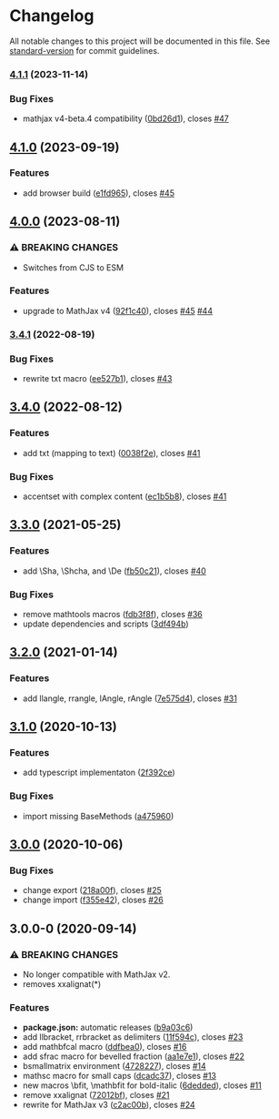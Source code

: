 # Changelog

All notable changes to this project will be documented in this file. See [standard-version](https://github.com/conventional-changelog/standard-version) for commit guidelines.

### [4.1.1](https://github.com/AmerMathSoc/mathjax-ams-macros/compare/v4.1.0...v4.1.1) (2023-11-14)


### Bug Fixes

* mathjax v4-beta.4 compatibility ([0bd26d1](https://github.com/AmerMathSoc/mathjax-ams-macros/commit/0bd26d128cfa0d4d20d7a9a21f9c96595239bf47)), closes [#47](https://github.com/AmerMathSoc/mathjax-ams-macros/issues/47)

## [4.1.0](https://github.com/AmerMathSoc/mathjax-ams-macros/compare/v4.0.0...v4.1.0) (2023-09-19)


### Features

* add browser build ([e1fd965](https://github.com/AmerMathSoc/mathjax-ams-macros/commit/e1fd965479e0406960523427b8df5a5cb410690f)), closes [#45](https://github.com/AmerMathSoc/mathjax-ams-macros/issues/45)

## [4.0.0](https://github.com/AmerMathSoc/mathjax-ams-macros/compare/v3.4.1...v4.0.0) (2023-08-11)


### ⚠ BREAKING CHANGES

* Switches from CJS to ESM

### Features

* upgrade to MathJax v4 ([92f1c40](https://github.com/AmerMathSoc/mathjax-ams-macros/commit/92f1c40ba9e88f184c85b063fb5765a3b3351285)), closes [#45](https://github.com/AmerMathSoc/mathjax-ams-macros/issues/45) [#44](https://github.com/AmerMathSoc/mathjax-ams-macros/issues/44)

### [3.4.1](https://github.com/AmerMathSoc/mathjax-ams-macros/compare/v3.4.0...v3.4.1) (2022-08-19)


### Bug Fixes

* rewrite txt macro ([ee527b1](https://github.com/AmerMathSoc/mathjax-ams-macros/commit/ee527b156677e4d931df66bd45958996df719c15)), closes [#43](https://github.com/AmerMathSoc/mathjax-ams-macros/issues/43)

## [3.4.0](https://github.com/AmerMathSoc/mathjax-ams-macros/compare/v3.3.0...v3.4.0) (2022-08-12)


### Features

* add txt (mapping to text) ([0038f2e](https://github.com/AmerMathSoc/mathjax-ams-macros/commit/0038f2e80eb367886541e9f013b1049ad9bcbc95)), closes [#41](https://github.com/AmerMathSoc/mathjax-ams-macros/issues/41)


### Bug Fixes

* accentset with complex content ([ec1b5b8](https://github.com/AmerMathSoc/mathjax-ams-macros/commit/ec1b5b865d3c5ac634d32f99de2d0d1f2631e861)), closes [#41](https://github.com/AmerMathSoc/mathjax-ams-macros/issues/41)

## [3.3.0](https://github.com/AmerMathSoc/mathjax-ams-macros/compare/v3.2.0...v3.3.0) (2021-05-25)


### Features

* add  \Sha, \Shcha, and \De ([fb50c21](https://github.com/AmerMathSoc/mathjax-ams-macros/commit/fb50c21ec1dc26c56a43e9831405456c245306a5)), closes [#40](https://github.com/AmerMathSoc/mathjax-ams-macros/issues/40)


### Bug Fixes

* remove mathtools macros ([fdb3f8f](https://github.com/AmerMathSoc/mathjax-ams-macros/commit/fdb3f8ff5e5c391cbf00ae867f425df95fce2b30)), closes [#36](https://github.com/AmerMathSoc/mathjax-ams-macros/issues/36)
* update dependencies and scripts ([3df494b](https://github.com/AmerMathSoc/mathjax-ams-macros/commit/3df494b60fdd703048a3556e073ab4601cc03683))

## [3.2.0](https://github.com/AmerMathSoc/mathjax-ams-macros/compare/v3.1.0...v3.2.0) (2021-01-14)


### Features

* add llangle, rrangle, lAngle, rAngle ([7e575d4](https://github.com/AmerMathSoc/mathjax-ams-macros/commit/7e575d4976ac6d28c8b74f382e8a25fc9f32d5c1)), closes [#31](https://github.com/AmerMathSoc/mathjax-ams-macros/issues/31)

## [3.1.0](https://github.com/AmerMathSoc/mathjax-ams-macros/compare/v3.0.0...v3.1.0) (2020-10-13)


### Features

* add typescript implementaton ([2f392ce](https://github.com/AmerMathSoc/mathjax-ams-macros/commit/2f392ce8d97676515ccdd340afd767146272b1f8))


### Bug Fixes

* import missing BaseMethods ([a475960](https://github.com/AmerMathSoc/mathjax-ams-macros/commit/a4759604eb782b94ecef13d945d8a85225cc7830))

## [3.0.0](https://github.com/AmerMathSoc/mathjax-ams-macros/compare/v3.0.0-0...v3.0.0) (2020-10-06)


### Bug Fixes

* change export ([218a00f](https://github.com/AmerMathSoc/mathjax-ams-macros/commit/218a00fc0cedb9508bc94fec66ea0392ea23c5af)), closes [#25](https://github.com/AmerMathSoc/mathjax-ams-macros/issues/25)
* change import ([f355e42](https://github.com/AmerMathSoc/mathjax-ams-macros/commit/f355e42c34b9c6612f4887458eb4273dc4f9c19a)), closes [#26](https://github.com/AmerMathSoc/mathjax-ams-macros/issues/26)

## 3.0.0-0 (2020-09-14)


### ⚠ BREAKING CHANGES

* No longer compatible with MathJax v2.
* removes xxalignat(*)

### Features

* **package.json:** automatic releases ([b9a03c6](https://github.com/AmerMathSoc/mathjax-ams-macros/commit/b9a03c6a12804ee36e9d10244fe33c5e075dd789))
* add llbracket, rrbracket as delimiters ([11f594c](https://github.com/AmerMathSoc/mathjax-ams-macros/commit/11f594c965993b2b6598bb4cb8880e96d418dbac)), closes [#23](https://github.com/AmerMathSoc/mathjax-ams-macros/issues/23)
* add mathbfcal macro ([ddfbea0](https://github.com/AmerMathSoc/mathjax-ams-macros/commit/ddfbea04f1babc53fabfb498708ee40035ac29d3)), closes [#16](https://github.com/AmerMathSoc/mathjax-ams-macros/issues/16)
* add sfrac macro for bevelled fraction ([aa1e7e1](https://github.com/AmerMathSoc/mathjax-ams-macros/commit/aa1e7e1643971319f974d24ac1360820f6337e26)), closes [#22](https://github.com/AmerMathSoc/mathjax-ams-macros/issues/22)
* bsmallmatrix environment ([4728227](https://github.com/AmerMathSoc/mathjax-ams-macros/commit/47282270cce9518dc24490d0f1299234276e8026)), closes [#14](https://github.com/AmerMathSoc/mathjax-ams-macros/issues/14)
* mathsc macro for small caps ([dcadc37](https://github.com/AmerMathSoc/mathjax-ams-macros/commit/dcadc374d31f615b99b746116e57f396a3a44db2)), closes [#13](https://github.com/AmerMathSoc/mathjax-ams-macros/issues/13)
* new macros \bfit, \mathbfit for bold-italic ([6dedded](https://github.com/AmerMathSoc/mathjax-ams-macros/commit/6dedded4aaeb8cdab5e9ce131a49735ed0bbf984)), closes [#11](https://github.com/AmerMathSoc/mathjax-ams-macros/issues/11)
* remove xxalignat ([72012bf](https://github.com/AmerMathSoc/mathjax-ams-macros/commit/72012bffb0e754fb020d5377a82a9912ecf89866)), closes [#21](https://github.com/AmerMathSoc/mathjax-ams-macros/issues/21)
* rewrite for MathJax v3 ([c2ac00b](https://github.com/AmerMathSoc/mathjax-ams-macros/commit/c2ac00b7afa9b8ba2312ace57535356c9f4484f7)), closes [#24](https://github.com/AmerMathSoc/mathjax-ams-macros/issues/24)

